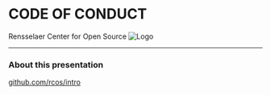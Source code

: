 # CODE OF CONDUCT

Rensselaer Center for Open Source
![Logo](assets/logo.png)

---

### About this presentation

[github.com/rcos/intro](https://github.com/rcos/intro)
